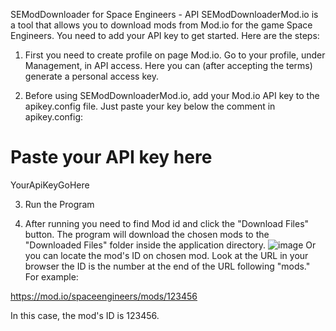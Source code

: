 SEModDownloader for Space Engineers - API
SEModDownloaderMod.io is a tool that allows you to download mods from Mod.io for the game Space Engineers. You need to add your API key to get started. Here are the steps:

1. First you need to create profile on page Mod.io. Go to your profile, under Management, in API access. Here you can (after accepting the terms) generate a personal access key.

2. Before using SEModDownloaderMod.io, add your Mod.io API key to the apikey.config file. Just paste your key below the comment in apikey.config:

# Paste your API key here
YourApiKeyGoHere

3. Run the Program

4. After running you need to find Mod id and click the "Download Files" button. The program will download the chosen mods to the "Downloaded Files" folder inside the application directory.
![image](https://github.com/Gengaroshi/SEMDMI/assets/147588429/85cc4efa-6ab1-4205-9685-88c00764df86)
Or you can locate the mod's ID on chosen mod. Look at the URL in your browser the ID is the number at the end of the URL following "mods." For example:

https://mod.io/spaceengineers/mods/123456

In this case, the mod's ID is 123456.



